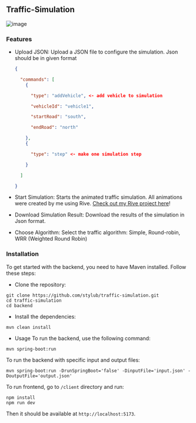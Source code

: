 ## Traffic-Simulation
![image](https://github.com/user-attachments/assets/67f53011-69ec-4ec9-9d02-3640a1c5b47f)

### Features
* Upload JSON: Upload a JSON file to configure the simulation.
  Json should be in given format
  ```json
  {
  
    "commands": [
      {
  
        "type": "addVehicle", <- add vehicle to simulation
  
        "vehicleId": "vehicle1",
  
        "startRoad": "south",
  
        "endRoad": "north"
  
      },
      {
  
        "type": "step" <- make one simulation step
  
      }
  
    ]
  
  }
  ```
  
* Start Simulation: Starts the animated traffic simulation.
  All animations were created by me using Rive. [Check out my Rive project here](https://rive.app/community/files/14955-28181-crossroad-with-traffic-lights-animation/)!
* Download Simulation Result: Download the results of the simulation in Json format.
  
* Choose Algorithm: Select the traffic algorithm:
Simple,
Round-robin,
WRR (Weighted Round Robin)

### Installation


To get started with the backend, you need to have Maven installed. Follow these steps:

* Clone the repository:
```
git clone https://github.com/stylub/traffic-simulation.git
cd traffic-simulation
cd backend
```
* Install the dependencies:
```
mvn clean install
```
* Usage
To run the backend, use the following command:
```
mvn spring-boot:run
```
To run the backend with specific input and output files:
```
mvn spring-boot:run -DrunSpringBoot='false' -DinputFile='input.json' -DoutputFile='output.json'
```

To run frontend, go to `/client` directory and run:
```
npm install
npm run dev
```
Then it should be available at `http://localhost:5173`.
